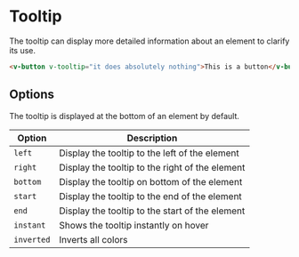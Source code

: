 # Tooltip

The tooltip can display more detailed information about an element to clarify its use.

```html
<v-button v-tooltip="it does absolutely nothing">This is a button</v-button>
```

## Options

The tooltip is displayed at the bottom of an element by default.

| Option    | Description                                     |
|-----------|-------------------------------------------------|
| `left`    | Display the tooltip to the left of the element  |
| `right`   | Display the tooltip to the right of the element |
| `bottom`  | Display the tooltip on bottom of the element    |
| `start`   | Display the tooltip to the end of the element   |
| `end`     | Display the tooltip to the start of the element |
| `instant` | Shows the tooltip instantly on hover            |
| `inverted`| Inverts all colors                              |